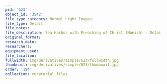 ```yaml
---
pid: '623'
object_id: '3542'
file_type_category: Normal Light Images
file_type: Detail
file_notes:
file_description: Sea Harbor with Preaching of Christ (Munich) - Detail 2
original_format:
research_date:
researchers:
equipment_used:
file_location:
fullwidth: img/derivatives/simple/623/fullwidth.jpg
thumbnail: img/derivatives/simple/623/thumbnail.jpg
order: '194'
collection: curatorial_files
---
```

